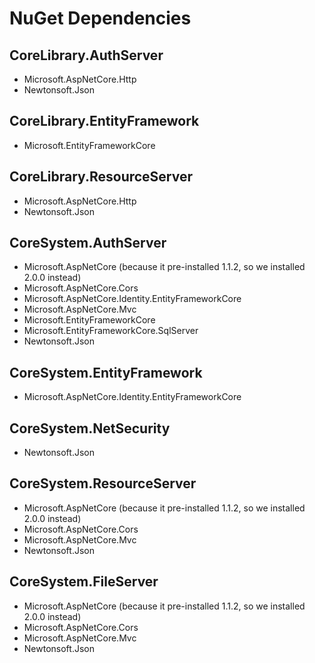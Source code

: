 ﻿# NuGet Dependencies

## CoreLibrary.AuthServer
* Microsoft.AspNetCore.Http
* Newtonsoft.Json

## CoreLibrary.EntityFramework
* Microsoft.EntityFrameworkCore

## CoreLibrary.ResourceServer
* Microsoft.AspNetCore.Http
* Newtonsoft.Json

## CoreSystem.AuthServer
* Microsoft.AspNetCore (because it pre-installed 1.1.2, so we installed 2.0.0 instead)
* Microsoft.AspNetCore.Cors
* Microsoft.AspNetCore.Identity.EntityFrameworkCore
* Microsoft.AspNetCore.Mvc
* Microsoft.EntityFrameworkCore
* Microsoft.EntityFrameworkCore.SqlServer
* Newtonsoft.Json

## CoreSystem.EntityFramework
* Microsoft.AspNetCore.Identity.EntityFrameworkCore

## CoreSystem.NetSecurity
* Newtonsoft.Json

## CoreSystem.ResourceServer
* Microsoft.AspNetCore (because it pre-installed 1.1.2, so we installed 2.0.0 instead)
* Microsoft.AspNetCore.Cors
* Microsoft.AspNetCore.Mvc
* Newtonsoft.Json

## CoreSystem.FileServer
* Microsoft.AspNetCore (because it pre-installed 1.1.2, so we installed 2.0.0 instead)
* Microsoft.AspNetCore.Cors
* Microsoft.AspNetCore.Mvc
* Newtonsoft.Json


